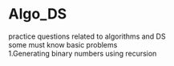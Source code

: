 # Algo_DS
practice questions related to algorithms and DS
<br>
some must know basic problems 
<br>
1.Generating binary numbers using recursion
